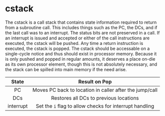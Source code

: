 # cstack

The cstack is a call stack that contains state information required to return from a subroutine call. This includes things such as the PC, the DCs, and if the last call was to an interrupt. The status bits are not preserved in a call. If an interrupt is issued and accepted or either of the call instructions are executed, the cstack will be pushed. Any time a return instruction is executed, the cstack is popped. The cstack should be accessable on a single-cycle notice and thus should exist in processor memory. Because it is only pushed and popped in regular amounts, it deserves a place on-die as its own processor element, though this is not absolutely necessary, and the stack can be spilled into main memory if the need arise.

|State|Result on Pop|
|:---:|:--:|
|PC|Moves PC back to location in caller after the jump/call|
|DCs|Restores all DCs to previous locations|
|interrupt|Set the `i` flag to allow checks for interrupt handling|
